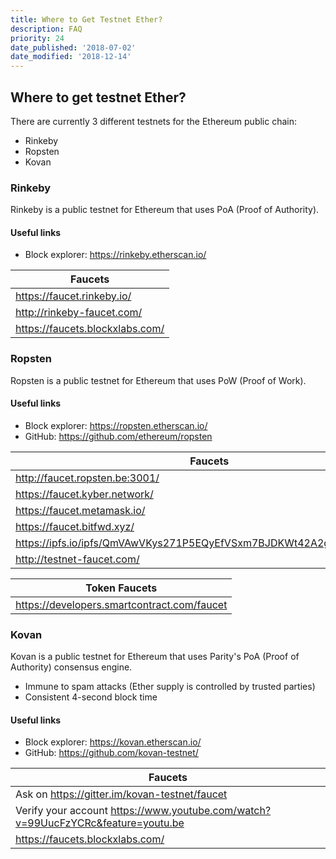 ```yaml
---
title: Where to Get Testnet Ether?
description: FAQ
priority: 24
date_published: '2018-07-02'
date_modified: '2018-12-14'
---
```


## Where to get testnet Ether?

There are currently 3 different testnets for the Ethereum public chain:

* Rinkeby
* Ropsten
* Kovan

### Rinkeby

Rinkeby is a public testnet for Ethereum that uses PoA (Proof of Authority).

#### Useful links

* Block explorer: <https://rinkeby.etherscan.io/>

| Faucets                           |
|------------------------------     |
| <https://faucet.rinkeby.io/>      |
| <http://rinkeby-faucet.com/>      |
| <https://faucets.blockxlabs.com/> |


### Ropsten

Ropsten is a public testnet for Ethereum that uses PoW (Proof of Work).

#### Useful links

* Block explorer: <https://ropsten.etherscan.io/>
* GitHub: <https://github.com/ethereum/ropsten>

| Faucets                                                                |
|------------------------------------------------------------------------|
| <http://faucet.ropsten.be:3001/>                                       |
| <https://faucet.kyber.network/>                                        |
| <https://faucet.metamask.io/>                                          |
| <https://faucet.bitfwd.xyz/>                                           |
| <https://ipfs.io/ipfs/QmVAwVKys271P5EQyEfVSxm7BJDKWt42A2gHvNmxLjZMps/> |
| <http://testnet-faucet.com/>                                           |


| Token Faucets                                                          |
|------------------------------------------------------------------------|
| <https://developers.smartcontract.com/faucet>                          |

### Kovan

Kovan is a public testnet for Ethereum that uses Parity's PoA (Proof of Authority) consensus engine.

* Immune to spam attacks (Ether supply is controlled by trusted parties)
* Consistent 4-second block time

#### Useful links

* Block explorer: <https://kovan.etherscan.io/>
* GitHub: <https://github.com/kovan-testnet/>

| Faucets                                                                            |
|------------------------------------------------------------------------------------|
| Ask on <https://gitter.im/kovan-testnet/faucet>                                    |
| Verify your account <https://www.youtube.com/watch?v=99UucFzYCRc&feature=youtu.be> |
| <https://faucets.blockxlabs.com/>                                                  |

